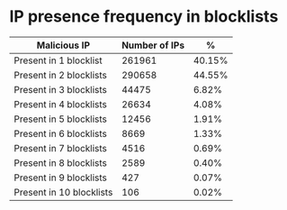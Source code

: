 # IP presence frequency in blocklists
| Malicious IP | Number of IPs | % |
|----|----|----|
| Present in 1 blocklist | 261961 | 40.15% |
| Present in 2 blocklists | 290658 | 44.55% |
| Present in 3 blocklists | 44475 | 6.82% |
| Present in 4 blocklists | 26634 | 4.08% |
| Present in 5 blocklists | 12456 | 1.91% |
| Present in 6 blocklists | 8669 | 1.33% |
| Present in 7 blocklists | 4516 | 0.69% |
| Present in 8 blocklists | 2589 | 0.40% |
| Present in 9 blocklists | 427 | 0.07% |
| Present in 10 blocklists | 106 | 0.02% |
